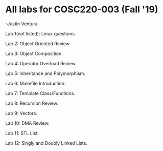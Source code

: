 # All labs for COSC220-003 (Fall '19)

-Justin Ventura

Lab 1(not listed): Linux questions.

Lab 2: Object Oriented Review.

Lab 3: Object Composition.

Lab 4: Operator Overload Review.

Lab 5: Inheritance and Polymorphism.

Lab 6: Makefile Introduction.

Lab 7: Template Class/Functions.

Lab 8: Recursion Review.

Lab 9: Vectors.

Lab 10: DMA Review.

Lab 11: STL List.

Lab 12: Singly and Doubly Linked Lists.
